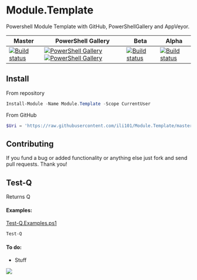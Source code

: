 # Module.Template
Powershell Module Template with GitHub, PowerShellGallery and AppVeyor.

| Master | PowerShell Gallery | Beta | Alpha |
|--------|--------------------|------|-------|
|[![Build status](https://ci.appveyor.com/api/projects/status/fyuu9hnl68ttn35n/branch/master?svg=true)](https://ci.appveyor.com/project/ili101/Module.Template)|[![PowerShell Gallery](https://img.shields.io/powershellgallery/v/Module.Template.svg)](https://www.powershellgallery.com/packages/Module.Template/) [![PowerShell Gallery](https://img.shields.io/powershellgallery/dt/Module.Template.svg)](https://www.powershellgallery.com/packages/Module.Template/)|[![Build status](https://ci.appveyor.com/api/projects/status/fyuu9hnl68ttn35n/branch/Beta?svg=true)](https://ci.appveyor.com/project/ili101/Module.Template)|[![Build status](https://ci.appveyor.com/api/projects/status/fyuu9hnl68ttn35n/branch/Alpha?svg=true)](https://ci.appveyor.com/project/ili101/Module.Template)|

## Install
From repository
```PowerShell
Install-Module -Name Module.Template -Scope CurrentUser
```
From GitHub
```PowerShell
$Uri = 'https://raw.githubusercontent.com/ili101/Module.Template/master/Install.ps1'; & ([Scriptblock]::Create((irm $Uri))) -FromGitHub $Uri
```

## Contributing
If you fund a bug or added functionality or anything else just fork and send pull requests. Thank you!

## Test-Q
Returns Q

#### Examples:
[Test-Q.Examples.ps1](https://github.com/ili101/Module.Template/blob/master/Examples/Test-Q.Examples.ps1)
```PowerShell
Test-Q
```

#### To do:
* Stuff

![](https://raw.githubusercontent.com/ili101/Module.Template/master/Examples/Example1.png)